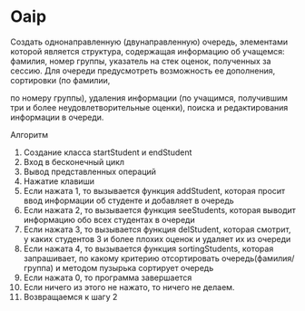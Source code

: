 # Oaip
Создать однонаправленную (двунаправленную) очередь,
элементами которой является структура, содержащая информацию об учащемся:
фамилия, номер группы, указатель на стек оценок, полученных за сессию. Для
очереди предусмотреть возможность ее дополнения, сортировки (по фамилии,

по номеру группы), удаления информации (по учащимся, получившим три и
более неудовлетворительные оценки), поиска и редактирования информации в
очереди.

Алгоритм
1. Создание класса startStudent и endStudent
2. Вход в бесконечный цикл
3. Вывод представленных операций
4. Нажатие клавиши
5. Если нажата 1, то вызывается функция addStudent, которая просит ввод информации об студенте и добавляет в очередь
6. Если нажата 2, то вызывается функция seeStudents, которая выводит информацию обо всех студентах в очереди
7. Если нажата 3, то вызывается функция delStudent, которая смотрит, у каких студентов 3 и более плохих оценок и удаляет их из очереди
8. Если нажата 4, то вызывается функция sortingStudents, которая запрашивает, по какому критерию отсортировать очередь(фамилия/группа) и методом пузырька сортирует очередь
9. Если нажата 0, то программа завершается
10. Если ничего из этого не нажато, то ничего не делаем.
11. Возвращаемся к шагу 2
